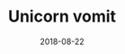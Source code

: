 ---
title: Unicorn vomit
date: 2018-08-22
caption: A set of long, almond-shaped acrylic nails, painted light pink, with loads of glitter on top
img: /images/nails/unicorn-vomit.jpg
---